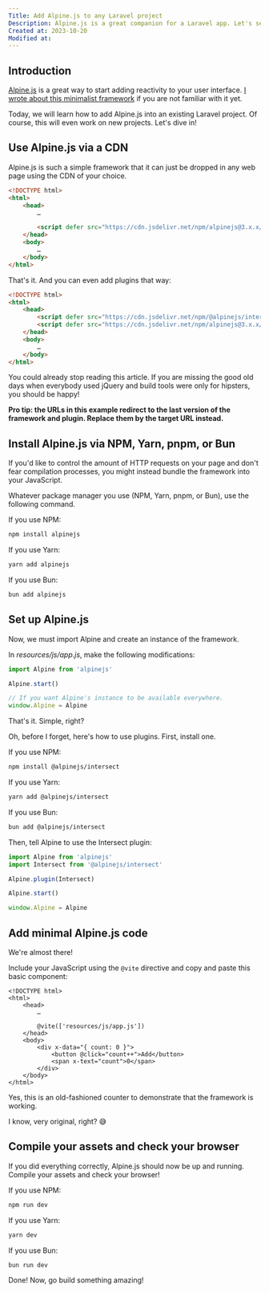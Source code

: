 ```yaml
---
Title: Add Alpine.js to any Laravel project
Description: Alpine.js is a great companion for a Laravel app. Let's see how you can add it in any project.
Created at: 2023-10-20
Modified at:
---
```


## Introduction

[Alpine.js](https://alpinejs.dev) is a great way to start adding reactivity to your user interface. [I wrote about this minimalist framework](/alpine-js) if you are not familiar with it yet.

Today, we will learn how to add Alpine.js into an existing Laravel project. Of course, this will even work on new projects. Let's dive in!

## Use Alpine.js via a CDN

Alpine.js is such a simple framework that it can just be dropped in any web page using the CDN of your choice.

```html
<!DOCTYPE html>
<html>
	<head>
		…

		<script defer src="https://cdn.jsdelivr.net/npm/alpinejs@3.x.x/dist/cdn.min.js"></script>
	</head>
	<body>
		…
	</body>
</html>
```

That's it. And you can even add plugins that way:

```html
<!DOCTYPE html>
<html>
	<head>
		<script defer src="https://cdn.jsdelivr.net/npm/@alpinejs/intersect@3.x.x/dist/cdn.min.js"></script>
		<script defer src="https://cdn.jsdelivr.net/npm/alpinejs@3.x.x/dist/cdn.min.js"></script>
	</head>
	<body>
		…
	</body>
</html>
```

You could already stop reading this article. If you are missing the good old days when everybody used jQuery and build tools were only for hipsters, you should be happy!

**Pro tip: the URLs in this example redirect to the last version of the framework and plugin. Replace them by the target URL instead.**

## Install Alpine.js via NPM, Yarn, pnpm, or Bun

If you'd like to control the amount of HTTP requests on your page and don't fear compilation processes, you might instead bundle the framework into your JavaScript.

Whatever package manager you use (NPM, Yarn, pnpm, or Bun), use the following command.

If you use NPM:

```bash
npm install alpinejs
```

If you use Yarn:

```bash
yarn add alpinejs
```

If you use Bun:

```bash
bun add alpinejs
```

## Set up Alpine.js

Now, we must import Alpine and create an instance of the framework.

In *resources/js/app.js*, make the following modifications:

```js
import Alpine from 'alpinejs'

Alpine.start()

// If you want Alpine's instance to be available everywhere.
window.Alpine = Alpine
```

That's it. Simple, right?

Oh, before I forget, here's how to use plugins. First, install one.

If you use NPM:

```bash
npm install @alpinejs/intersect
```

If you use Yarn:

```bash
yarn add @alpinejs/intersect
```

If you use Bun:

```bash
bun add @alpinejs/intersect
```

Then, tell Alpine to use the Intersect plugin:

```js
import Alpine from 'alpinejs'
import Intersect from '@alpinejs/intersect'

Alpine.plugin(Intersect)

Alpine.start()

window.Alpine = Alpine
```

## Add minimal Alpine.js code

We're almost there!

Include your JavaScript using the `@vite` directive and copy and paste this basic component:

```blade
<!DOCTYPE html>
<html>
	<head>
		…
		
		@vite(['resources/js/app.js'])
	</head>
	<body>
		<div x-data="{ count: 0 }">
			<button @click="count++">Add</button>
			<span x-text="count">0</span>
		</div>
	</body>
</html>
```

Yes, this is an old-fashioned counter to demonstrate that the framework is working.

I know, very original, right? 😅

## Compile your assets and check your browser

If you did everything correctly, Alpine.js should now be up and running. Compile your assets and check your browser!

If you use NPM:

```bash
npm run dev
```

If you use Yarn:

```bash
yarn dev
```

If you use Bun:

```bash
bun run dev
```

Done! Now, go build something amazing!
